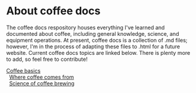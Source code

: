 # About coffee docs 
The coffee docs respository houses everything I've learned and documented about coffee, including general knowledge, science, and equipment operations. At present, coffee docs is a collection of .md files; however, I'm in the process of adapting these files to .html for a future website. Current coffee docs topics are linked below. There is plenty more to add, so feel free to contribute! 

[Coffee basics]()<br>
&nbsp; [Where coffee comes from](where-coffee-comes-from.md)<br>
&nbsp; [Science of coffee brewing](science-of-coffee-brewing.md)<br>
